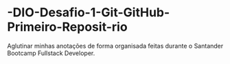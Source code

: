 # -DIO-Desafio-1-Git-GitHub-Primeiro-Reposit-rio
Aglutinar minhas anotações de forma organisada feitas durante o Santander Bootcamp Fullstack Developer.
